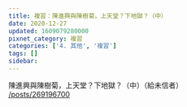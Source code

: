 ```yaml
---
title: 複習：陳進興與陳樹菊，上天堂？下地獄？（中）
date: 2020-12-27
updated: 1609079280000
pixnet_category: 複習
categories: ['4. 其他', '複習']
tags: []
sidebar: 
---
```


<div>
<div>陳進興與陳樹菊，上天堂？下地獄？（中）（給未信者）</div>
<div><a href="/posts/269196700" target="_blank">/posts/269196700</a></div>
</div>
<div> </div>

